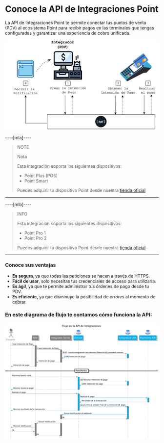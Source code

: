 # Conoce la API de Integraciones Point

La API de Integraciones Point te permite conectar tus puntos de venta (PDV) al ecosistema Point para recibir pagos en las terminales que tengas configuradas y garantizar una experiencia de cobro unificada.

![Diagram 1](/images/point-api/1-diagram-es.png)

----[mla]----
> NOTE
>
> Nota
>
> Esta integración soporta los siguientes dispositivos:
>
> - Point Plus (POS)
> - Point Smart
>
> Puedes adquirir tu dispositivo Point desde nuestra [tienda oficial](https://www.mercadopago.com.ar/point)

------------

----[mlb]----
> INFO
>
> Esta integración soporta los siguientes dispositivos:
>
> - Point Pro 1
> - Point Pro 2
>
> Puedes adquirir tu dispositivo Point desde nuestra [tienda oficial](https://www.mercadopago.com.br/point)

------------


### Conoce sus ventajas

* **Es segura**, ya que todas las peticiones se hacen a través de HTTPS.
* **Fácil de usar**, solo necesitas tus credenciales de acceso para utilizarla.
* **Es ágil**, ya que te permite administrar tus órdenes de pago desde tu PDV.
* **Es eficiente**, ya que disminuye la posibilidad de errores al momento de cobrar.

### En este diagrama de flujo te contamos cómo funciona la API:

![Mercado Pago Point Flow](/images/point-api/2-flow-diagram-es.png)